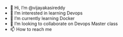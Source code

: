 - 👋 Hi, I’m @vijayakasireddy
- 👀 I’m interested in learning Devops
- 🌱 I’m currently learning Docker
- 💞️ I’m looking to collaborate on Devops Master class
- 📫 How to reach me

<!---
vijayakasireddy/vijayakasireddy is a ✨ special ✨ repository because its `README.md` (this file) appears on your GitHub profile.
You can click the Preview link to take a look at your changes.
--->

